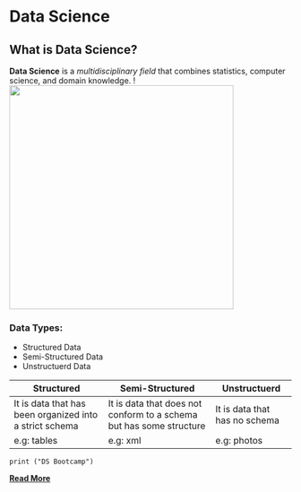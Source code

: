 # Data Science
## What is Data Science?

**Data Science** is a *multidisciplinary field* that combines statistics, computer science, and domain knowledge. 
!<img src="DS.png" width="400" height="400">
 
 ### Data Types:
- Structured Data
- Semi-Structured Data 
- Unstructuerd Data
  
| Structured      | Semi-Structured | Unstructuerd     |
| -----------        |   -----------  | -----------       |
| It is data that has been organized into a strict schema       | It is data that does not conform to a schema but has some structure       | It is data that has no schema  |
| e.g: tables   | e.g: xml        | e.g: photos     |


`` print ("DS Bootcamp") ``

**[Read More]([https://www.example.com](https://en.wikipedia.org/wiki/Data_science%E2%80%9D)https://en.wikipedia.org/wiki/Data_science%E2%80%9D)**
